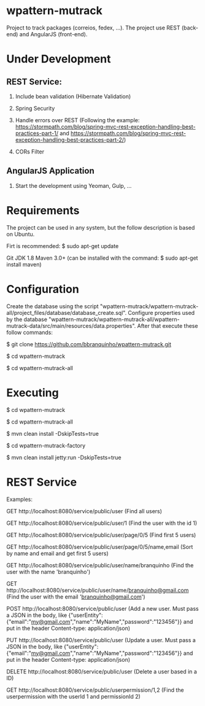 # wpattern-mutrack

Project to track packages (correios, fedex, ...). The project use REST (back-end) and AngularJS (front-end).

<h1>Under Development</h1>

<h2>REST Service:</h2>

1. Include bean validation (Hibernate Validation)

2. Spring Security

3. Handle errors over REST (Following the example: https://stormpath.com/blog/spring-mvc-rest-exception-handling-best-practices-part-1/ and  https://stormpath.com/blog/spring-mvc-rest-exception-handling-best-practices-part-2/)

4. CORs Filter

<h2>AngularJS Application</h2>

1. Start the development using Yeoman, Gulp, ...

<h1>Requirements</h1>

The project can be used in any system, but the follow description is based on Ubuntu.

Firt is recommended: $ sudo apt-get update

Git
JDK 1.8
Maven 3.0+ (can be installed with the command: $ sudo apt-get install maven)

<h1>Configuration</h1>

Create the database using the script "wpattern-mutrack/wpattern-mutrack-all/project_files/database/database_create.sql".
Configure properties used by the database "wpattern-mutrack/wpattern-mutrack-all/wpattern-mutrack-data/src/main/resources/data.properties".
After that execute these follow commands:

$ git clone https://github.com/bbranquinho/wpattern-mutrack.git

$ cd wpattern-mutrack

$ cd wpattern-mutrack-all

<h1>Executing</h1>

$ cd wpattern-mutrack

$ cd wpattern-mutrack-all

$ mvn clean install -DskipTests=true

$ cd wpattern-mutrack-factory

$ mvn clean install jetty:run -DskipTests=true

<h1>REST Service</h1>

Examples:

GET http://localhost:8080/service/public/user (Find all users)

GET http://localhost:8080/service/public/user/1 (Find the user with the id 1)

GET http://localhost:8080/service/public/user/page/0/5 (Find first 5 users)

GET http://localhost:8080/service/public/user/page/0/5/name,email (Sort by name and email and get first 5 users)

GET http://localhost:8080/service/public/user/name/branquinho (Find the user with the name 'branquinho')

GET http://localhost:8080/service/public/user/name/branquinho@gmail.com  (Find the user with the email 'branquinho@gmail.com')

POST http://localhost:8080/service/public/user (Add a new user. Must pass a JSON in the body, like {"userEntity":{"email":"my@gmail.com","name":"MyName","password":"123456"}} and put in the header Content-type: application/json)

PUT http://localhost:8080/service/public/user (Update a user. Must pass a JSON in the body, like {"userEntity":{"email":"my@gmail.com","name":"MyName","password":"123456"}} and put in the header Content-type: application/json)

DELETE http://localhost:8080/service/public/user (Delete a user based in a ID)

GET http://localhost:8080/service/public/userpermission/1,2 (Find the userpermission with the userId 1 and permissionId 2)
